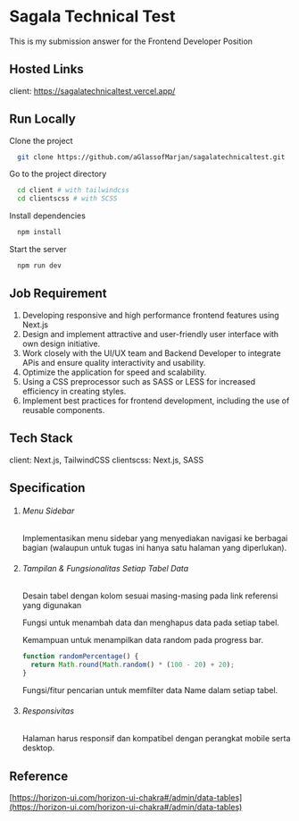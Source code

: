 # Sagala Technical Test

This is my submission answer for the Frontend Developer Position

## Hosted Links

client: https://sagalatechnicaltest.vercel.app/

## Run Locally

Clone the project

```bash
  git clone https://github.com/aGlassofMarjan/sagalatechnicaltest.git
```

Go to the project directory

```bash
  cd client # with tailwindcss
  cd clientscss # with SCSS
```

Install dependencies

```bash
  npm install
```

Start the server

```bash
  npm run dev
```

## Job Requirement

1. Developing responsive and high performance frontend features using Next.js
2. Design and implement attractive and user-friendly user interface with own design initiative.
3. Work closely with the UI/UX team and Backend Developer to integrate APis and ensure quality interactivity and usability.
4. Optimize the application for speed and scalability.
5. Using a CSS preprocessor such as SASS or LESS for increased efficiency in creating styles.
6. Implement best practices for frontend development, including the use of reusable components.

## Tech Stack

client: Next.js, TailwindCSS
clientscss: Next.js, SASS

## Specification

1. ###### Menu Sidebar

   Implementasikan menu sidebar yang menyediakan navigasi ke berbagai bagian (walaupun untuk tugas ini hanya satu halaman yang diperlukan).
2. ###### Tampilan & Fungsionalitas Setiap Tabel Data

   Desain tabel dengan kolom sesuai masing-masing pada link referensi yang digunakan

   Fungsi untuk menambah data dan menghapus data pada setiap tabel.

   Kemampuan untuk menampilkan data random pada progress bar.


   ```js
   function randomPercentage() {
     return Math.round(Math.random() * (100 - 20) + 20);
   }
   ```

   Fungsi/fitur pencarian untuk memfilter data Name dalam setiap tabel.
3. ###### Responsivitas

   Halaman harus responsif dan kompatibel dengan perangkat mobile serta desktop.

## Reference

[https://horizon-ui.com/horizon-ui-chakra#/admin/data-tables](https://horizon-ui.com/horizon-ui-chakra#/admin/data-tables)
